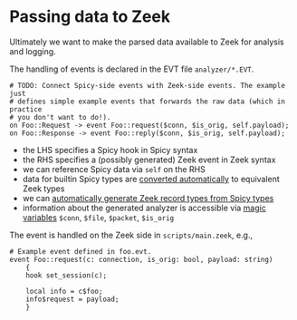 # Passing data to Zeek

Ultimately we want to make the parsed data available to Zeek for analysis and
logging.

The handling of events is declared in the EVT file `analyzer/*.EVT`.

```spicy
# TODO: Connect Spicy-side events with Zeek-side events. The example just
# defines simple example events that forwards the raw data (which in practice
# you don't want to do!).
on Foo::Request -> event Foo::request($conn, $is_orig, self.payload);
on Foo::Response -> event Foo::reply($conn, $is_orig, self.payload);
```

- the LHS specifies a Spicy hook in Spicy syntax
- the RHS specifies a (possibly generated) Zeek event in Zeek syntax
- we can reference Spicy data via `self` on the RHS
- data for builtin Spicy types are [converted
  automatically](https://docs.zeek.org/en/master/devel/spicy/reference.html#event-definitions)
  to equivalent Zeek types
- we can [automatically generate Zeek record types from Spicy
  types](https://docs.zeek.org/en/master/devel/spicy/reference.html#exporting-types)
- information about the generated analyzer is accessible via [magic
  variables](https://docs.zeek.org/en/master/devel/spicy/reference.html#event-definitions)
  `$conn`, `$file`, `$packet`, `$is_orig`

The event is handled on the Zeek side in `scripts/main.zeek`, e.g.,

```zeek
# Example event defined in foo.evt.
event Foo::request(c: connection, is_orig: bool, payload: string)
    {
    hook set_session(c);

    local info = c$foo;
    info$request = payload;
    }
```
